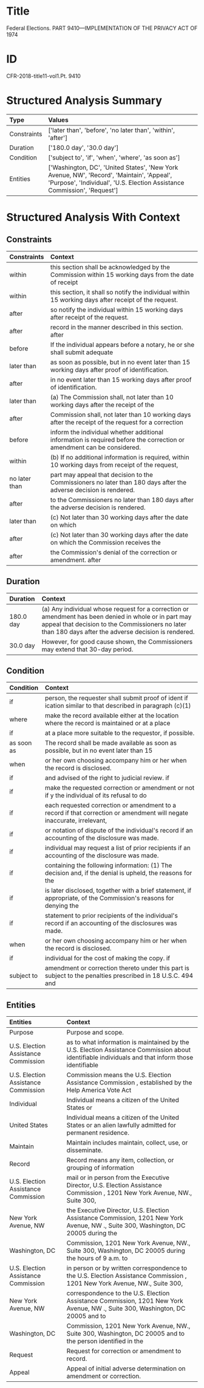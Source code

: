 # Title

 Federal Elections. PART 9410—IMPLEMENTATION OF THE PRIVACY ACT OF 1974


# ID

 CFR-2018-title11-vol1.Pt. 9410


# Structured Analysis Summary

| Type        | Values                                                                                                                                                                |
|:------------|:----------------------------------------------------------------------------------------------------------------------------------------------------------------------|
| Constraints | ['later than', 'before', 'no later than', 'within', 'after']                                                                                                          |
| Duration    | ['180.0 day', '30.0 day']                                                                                                                                             |
| Condition   | ['subject to', 'if', 'when', 'where', 'as soon as']                                                                                                                   |
| Entities    | ['Washington, DC', 'United States', 'New York Avenue, NW', 'Record', 'Maintain', 'Appeal', 'Purpose', 'Individual', 'U.S. Election Assistance Commission', 'Request'] |


# Structured Analysis With Context

 


## Constraints

| Constraints   | Context                                                                                                                 |
|:--------------|:------------------------------------------------------------------------------------------------------------------------|
| within        | this section shall be acknowledged by the Commission within 15 working days from the date of receipt                    |
| within        | this section, it shall so notify the individual within  15 working days after receipt of the request.                   |
| after         | so notify the individual within 15 working days after  receipt of the request.                                          |
| after         | record in the manner described in this section. after                                                                   |
| before        | If the individual appears  before a notary, he or she shall submit adequate                                             |
| later than    | as soon as possible, but in no event later than  15 working days after proof of identification.                         |
| after         | in no event later than 15 working days after  proof of identification.                                                  |
| later than    | (a) The Commission shall, not  later than 10 working days after the receipt of the                                      |
| after         | Commission shall, not later than 10 working days after the receipt of the request for a correction                      |
| before        | inform the individual whether additional information is required before  the correction or amendment can be considered. |
| within        | (b) If no additional information is required,  within 10 working days from receipt of the request,                      |
| no later than | part may appeal that decision to the Commissioners no later than  180 days after the adverse decision is rendered.      |
| after         | to the Commissioners no later than 180 days after  the adverse decision is rendered.                                    |
| later than    | (c) Not  later than 30 working days after the date on which                                                             |
| after         | (c) Not later than 30 working days  after the date on which the Commission receives the                                 |
| after         | the Commission's denial of the correction or amendment. after                                                           |


## Duration

| Duration   | Context                                                                                                                                                                                                         |
|:-----------|:----------------------------------------------------------------------------------------------------------------------------------------------------------------------------------------------------------------|
| 180.0 day  | (a) Any individual whose request for a correction or amendment has been denied in whole or in part may appeal that decision to the Commissioners no later than 180 days after the adverse decision is rendered. |
| 30.0 day   | However, for good cause shown, the Commissioners may extend that 30-day period.                                                                                                                                 |


## Condition

| Condition   | Context                                                                                                                |
|:------------|:-----------------------------------------------------------------------------------------------------------------------|
| if          | person, the requester shall submit proof of ident if ication similar to that described in paragraph (c)(1)             |
| where       | make the record available either at the location where the record is maintained or at a place                          |
| if          | at a place more suitable to the requestor, if  possible.                                                               |
| as soon as  | The record shall be made available  as soon as possible, but in no event later than 15                                 |
| when        | or her own choosing accompany him or her when  the record is disclosed.                                                |
| if          | and advised of the right to judicial review. if                                                                        |
| if          | make the requested correction or amendment or not if y the individual of its refusal to do                             |
| if          | each requested correction or amendment to a record if that correction or amendment will negate inaccurate, irrelevant, |
| if          | or notation of dispute of the individual's record if  an accounting of the disclosure was made.                        |
| if          | individual may request a list of prior recipients if  an accounting of the disclosure was made.                        |
| if          | containing the following information: (1) The decision and, if the denial is upheld, the reasons for the               |
| if          | is later disclosed, together with a brief statement, if appropriate, of the Commission's reasons for denying the       |
| if          | statement to prior recipients of the individual's record if  an accounting of the disclosures was made.                |
| when        | or her own choosing accompany him or her when  the record is disclosed.                                                |
| if          | individual for the cost of making the copy. if                                                                         |
| subject to  | amendment or correction thereto under this part is subject to the penalties prescribed in 18 U.S.C. 494 and            |


## Entities

| Entities                            | Context                                                                                                                                           |
|:------------------------------------|:--------------------------------------------------------------------------------------------------------------------------------------------------|
| Purpose                             | Purpose  and scope.                                                                                                                               |
| U.S. Election Assistance Commission | as to what information is maintained by the U.S. Election Assistance Commission about identifiable individuals and that inform those identifiable |
| U.S. Election Assistance Commission | Commission means the  U.S. Election Assistance Commission , established by the Help America Vote Act                                              |
| Individual                          | Individual means a citizen of the United States or                                                                                                |
| United States                       | Individual means a citizen of the  United States  or an alien lawfully admitted for permanent residence.                                          |
| Maintain                            | Maintain  includes maintain, collect, use, or disseminate.                                                                                        |
| Record                              | Record means any item, collection, or grouping of information                                                                                     |
| U.S. Election Assistance Commission | mail or in person from the Executive Director, U.S. Election Assistance Commission , 1201 New York Avenue, NW., Suite 300,                        |
| New York Avenue, NW                 | the Executive Director, U.S. Election Assistance Commission, 1201 New York Avenue, NW ., Suite 300, Washington, DC 20005 during the               |
| Washington, DC                      | Commission, 1201 New York Avenue, NW., Suite 300, Washington, DC 20005 during the hours of 9 a.m. to                                              |
| U.S. Election Assistance Commission | in person or by written correspondence to the U.S. Election Assistance Commission , 1201 New York Avenue, NW., Suite 300,                         |
| New York Avenue, NW                 | correspondence to the U.S. Election Assistance Commission, 1201 New York Avenue, NW ., Suite 300, Washington, DC 20005 and to                     |
| Washington, DC                      | Commission, 1201 New York Avenue, NW., Suite 300, Washington, DC 20005 and to the person identified in the                                        |
| Request                             | Request  for correction or amendment to record.                                                                                                   |
| Appeal                              | Appeal  of initial adverse determination on amendment or correction.                                                                              |


